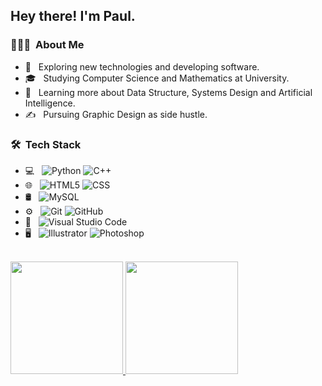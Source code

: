 <h2> Hey there! I'm Paul.</h2>

<h3> 👨🏻‍💻 &nbsp;About Me </h3>

- 🤔 &nbsp; Exploring new technologies and developing software.
- 🎓 &nbsp; Studying Computer Science and Mathematics at University.
- 🌱 &nbsp; Learning more about Data Structure, Systems Design and Artificial Intelligence.
- ✍️ &nbsp; Pursuing Graphic Design as side hustle.

<h3> 🛠 &nbsp;Tech Stack</h3>

- 💻 &nbsp;
  ![Python](https://img.shields.io/badge/-Python-333333?style=flat&logo=python)
  ![C++](https://img.shields.io/badge/-C++-333333?style=flat&logo=C%2B%2B&logoColor=00599C)
- 🌐 &nbsp;
  ![HTML5](https://img.shields.io/badge/-HTML5-333333?style=flat&logo=HTML5)
  ![CSS](https://img.shields.io/badge/-CSS-333333?style=flat&logo=CSS3&logoColor=1572B6)
- 🛢 &nbsp;
  ![MySQL](https://img.shields.io/badge/-MySQL-333333?style=flat&logo=mysql)
- ⚙️ &nbsp;
  ![Git](https://img.shields.io/badge/-Git-333333?style=flat&logo=git)
  ![GitHub](https://img.shields.io/badge/-GitHub-333333?style=flat&logo=github)
- 🔧 &nbsp;
  ![Visual Studio Code](https://img.shields.io/badge/-Visual%20Studio%20Code-333333?style=flat&logo=visual-studio-code&logoColor=007ACC)
- 🖥 &nbsp;
  ![Illustrator](https://img.shields.io/badge/-Illustrator-333333?style=flat&logo=adobe-illustrator)
  ![Photoshop](https://img.shields.io/badge/-Photoshop-333333?style=flat&logo=adobe-photoshop)

<br/>

<a href="https://github.com/Anime-pdf">
  <img height="180em" src="https://github-readme-stats.vercel.app/api?username=Anime-pdf&count_private=true&theme=buefy&show_icons=true" />
  <img height="180em" src="https://github-readme-stats.vercel.app/api/top-langs/?username=Anime-pdf&count_private=true&theme=buefy&layout=compact" />
</a>

<br/>
